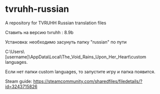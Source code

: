 # tvruhh-russian
A repository for TVRUHH Russian translation files	

Ставить на версию tvruhh : 8.9b

Установка: необходимо засунуть папку "russian" по пути 

C:\Users\\[username]\AppData\Local\The_Void_Rains_Upon_Her_Heart\custom languages. 

Если нет папки custom languages, то запустите игру и папка появится.

Steam guide: https://steamcommunity.com/sharedfiles/filedetails/?id=3243715826                                                                 
